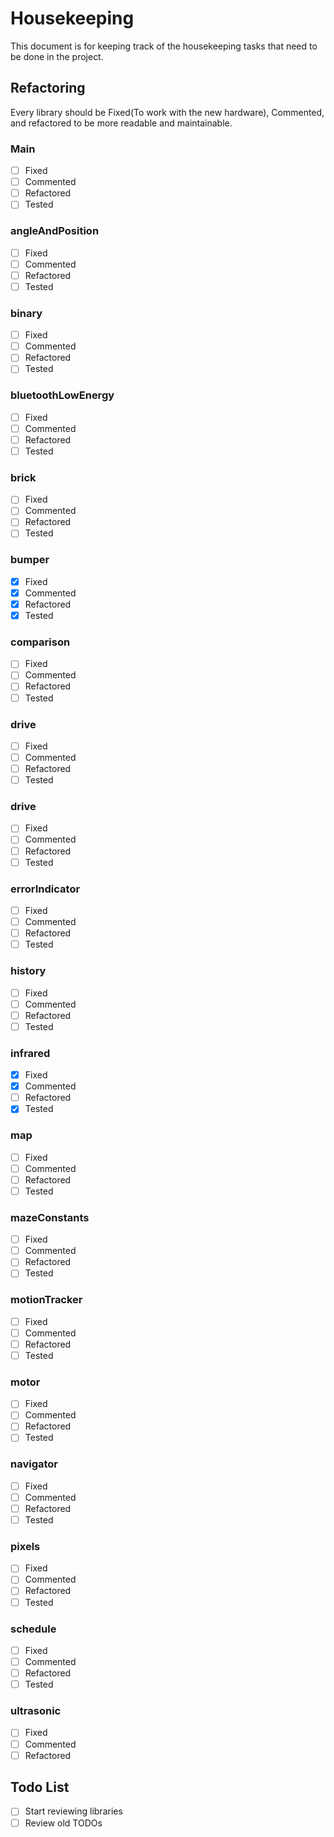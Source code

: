 # Housekeeping

This document is for keeping track of the housekeeping tasks that need to be
done in the project.

## Refactoring

Every library should be Fixed(To work with the new hardware), Commented, and
refactored to be more readable and maintainable.

### Main

- [ ] Fixed
- [ ] Commented
- [ ] Refactored
- [ ] Tested

### angleAndPosition

- [ ] Fixed
- [ ] Commented
- [ ] Refactored
- [ ] Tested

### binary

- [ ] Fixed
- [ ] Commented
- [ ] Refactored
- [ ] Tested

### bluetoothLowEnergy

- [ ] Fixed
- [ ] Commented
- [ ] Refactored
- [ ] Tested

### brick

- [ ] Fixed
- [ ] Commented
- [ ] Refactored
- [ ] Tested

### bumper

- [x] Fixed
- [x] Commented
- [x] Refactored
- [x] Tested

### comparison

- [ ] Fixed
- [ ] Commented
- [ ] Refactored
- [ ] Tested

### drive

- [ ] Fixed
- [ ] Commented
- [ ] Refactored
- [ ] Tested

### drive

- [ ] Fixed
- [ ] Commented
- [ ] Refactored
- [ ] Tested

### errorIndicator

- [ ] Fixed
- [ ] Commented
- [ ] Refactored
- [ ] Tested

### history

- [ ] Fixed
- [ ] Commented
- [ ] Refactored
- [ ] Tested

### infrared

- [x] Fixed
- [x] Commented
- [ ] Refactored
- [x] Tested

### map

- [ ] Fixed
- [ ] Commented
- [ ] Refactored
- [ ] Tested

### mazeConstants

- [ ] Fixed
- [ ] Commented
- [ ] Refactored
- [ ] Tested

### motionTracker

- [ ] Fixed
- [ ] Commented
- [ ] Refactored
- [ ] Tested

### motor

- [ ] Fixed
- [ ] Commented
- [ ] Refactored
- [ ] Tested

### navigator

- [ ] Fixed
- [ ] Commented
- [ ] Refactored
- [ ] Tested

### pixels

- [ ] Fixed
- [ ] Commented
- [ ] Refactored
- [ ] Tested

### schedule

- [ ] Fixed
- [ ] Commented
- [ ] Refactored
- [ ] Tested

### ultrasonic

- [ ] Fixed
- [ ] Commented
- [ ] Refactored

## Todo List

- [ ] Start reviewing libraries
- [ ] Review old TODOs
